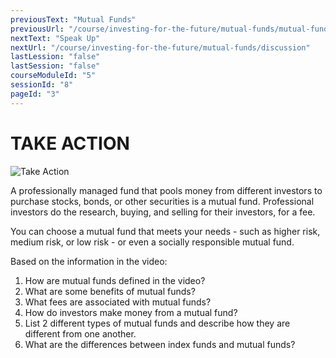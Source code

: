 ```yaml
---
previousText: "Mutual Funds"
previousUrl: "/course/investing-for-the-future/mutual-funds/mutual-funds"
nextText: "Speak Up"
nextUrl: "/course/investing-for-the-future/mutual-funds/discussion"
lastLession: "false"
lastSession: "false"
courseModuleId: "5"
sessionId: "8"
pageId: "3"
---
```



# TAKE ACTION
![Take Action](/assets/img/take-action.jpg)

A professionally managed fund that pools money from different investors to purchase stocks, bonds, or other securities is a mutual fund.  Professional investors do the research, buying, and selling for their investors, for a fee.

You can choose a mutual fund that meets your needs - such as higher risk, medium risk, or low risk - or even a socially responsible mutual fund.

Based on the information in the video:

1. How are mutual funds defined in the video?
2. What are some benefits of mutual funds?
3. What fees are associated with mutual funds?
4. How do investors make money from a mutual fund?
5. List 2 different types of mutual funds and describe how they are different from one another.
6. What are the differences between index funds and mutual funds?
